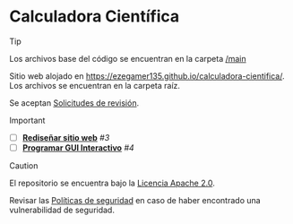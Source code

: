 # Calculadora Científica
> [!TIP]
> Los archivos base del código se encuentran en la carpeta [/main](https://github.com/EzeGamer135/calculadora-cientifica-multiplataforma/tree/main/main)
>
> Sitio web alojado en https://ezegamer135.github.io/calculadora-cientifica/. Los archivos se encuentran en la carpeta raíz.
> 
> Se aceptan [Solicitudes de revisión](https://github.com/EzeGamer135/calculadora-cientifica/pulls).

> [!IMPORTANT]
> - [ ] [**Rediseñar sitio web**](https://github.com/EzeGamer135/calculadora-cientifica-avanzada/issues/3) _#3_
> - [ ] [**Programar GUI Interactivo**](https://github.com/EzeGamer135/calculadora-cientifica-avanzada/issues/4) _#4_

> [!CAUTION]
> El repositorio se encuentra bajo la [Licencia Apache 2.0](https://github.com/EzeGamer135/calculadora-cientifica?tab=Apache-2.0-1-ov-file#readme).
> 
> Revisar las [Políticas de seguridad](https://github.com/EzeGamer135/calculadora-cientifica-avanzada/blob/main/SECURITY.md) en caso de haber encontrado una vulnerabilidad de seguridad.
